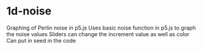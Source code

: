 # 1d-noise
Graphing of Perlin noise in p5.js
Uses basic noise function in p5.js to graph the noise values
Sliders can change the increment value as well as color
Can put in seed in the code
